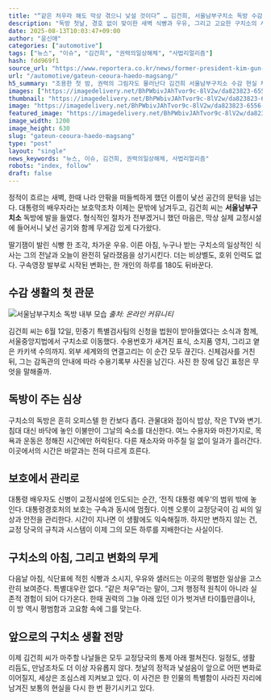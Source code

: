 ```yaml
---
title: "“같은 처우라 해도 막상 겪으니 낯설 것이다” … 김건희, 서울남부구치소 독방 수감"
description: "독방 첫날, 경호 없이 맞이한 새벽 식빵과 우유, 그리고 고요한 구치소의 시간 ..."
date: 2025-08-13T10:03:47+09:00
author: "윤신애"
categories: ["automotive"]
tags: ["뉴스", "이슈", "김건희", "권력의일상해체", "사법리얼리즘"]
hash: fdd969f1
source_url: "https://www.reportera.co.kr/news/former-president-kim-gun-hees-wife-was-arrested-in-solitary-confinement/"
url: "/automotive/gateun-ceoura-haedo-magsang/"
h5_summary: "조용한 첫 밤, 권력의 그림자도 물러난다 김건희 서울남부구치소 수감 현실 체험기"
images: ["https://imagedelivery.net/BhPWbivJAhTvor9c-8lV2w/da823823-6556-40e7-b54a-ab7758414100/public", "https://imagedelivery.net/BhPWbivJAhTvor9c-8lV2w/92da0da4-3db2-4991-755a-8f9c34ffb900/public"]
thumbnail: "https://imagedelivery.net/BhPWbivJAhTvor9c-8lV2w/da823823-6556-40e7-b54a-ab7758414100/public"
image: "https://imagedelivery.net/BhPWbivJAhTvor9c-8lV2w/da823823-6556-40e7-b54a-ab7758414100/public"
featured_image: "https://imagedelivery.net/BhPWbivJAhTvor9c-8lV2w/da823823-6556-40e7-b54a-ab7758414100/public"
image_width: 1200
image_height: 630
slug: "gateun-ceoura-haedo-magsang"
type: "post"
layout: "single"
news_keywords: "뉴스, 이슈, 김건희, 권력의일상해체, 사법리얼리즘"
robots: "index, follow"
draft: false
---
```


정적이 흐르는 새벽, 한때 나라 안팎을 떠들썩하게 했던 이름이 낯선 공간의 문턱을 넘는다. 대통령의 배우자라는 보호막조차 이제는 문밖에 남겨두고, 김건희 씨는 **서울남부구치소** 독방에 발을 들였다. 형식적인 절차가 전부겠거니 했던 마음은, 막상 실제 교정시설에 들어서니 낯선 공기와 함께 무게감 있게 다가왔다.

딸기잼이 발린 식빵 한 조각, 차가운 우유. 이른 아침, 누구나 받는 구치소의 일상적인 식사는 그의 전날과 오늘이 완전히 달라졌음을 상기시킨다. 더는 비상벨도, 호위 인력도 없다. 구속영장 발부로 시작된 변화는, 한 개인의 하루를 180도 뒤바꾼다.

## 수감 생활의 첫 관문

![서울남부구치소 독방 내부 모습](https://imagedelivery.net/BhPWbivJAhTvor9c-8lV2w/92da0da4-3db2-4991-755a-8f9c34ffb900/public)
*출처: 온라인 커뮤니티*


김건희 씨는 6월 12일, 민중기 특별검사팀의 신청을 법원이 받아들였다는 소식과 함께, 서울중앙지법에서 구치소로 이동했다. 수용번호가 새겨진 표식, 소지품 영치, 그리고 옅은 카키색 수의까지. 외부 세계와의 연결고리는 이 순간 모두 끊긴다. 신체검사를 거친 뒤, 그는 감독관의 안내에 따라 수용기록부 사진을 남긴다. 사진 한 장에 담긴 표정은 무엇을 말해줄까. 

## 독방이 주는 심상

구치소의 독방은 흔히 오피스텔 한 칸보다 좁다. 관물대와 접이식 밥상, 작은 TV와 변기. 침대 대신 바닥에 놓인 이불만이 그날의 숙소를 대신한다. 여느 수용자와 마찬가지로, 목욕과 운동은 정해진 시간에만 허락된다. 다른 재소자와 마주칠 일 없이 일과가 흘러간다. 이곳에서의 시간은 바깥과는 전혀 다르게 흐른다.

## 보호에서 관리로

대통령 배우자도 신병이 교정시설에 인도되는 순간, ‘전직 대통령 예우’의 범위 밖에 놓인다. 대통령경호처의 보호는 구속과 동시에 멈췄다. 이젠 오롯이 교정당국이 김 씨의 일상과 안전을 관리한다. 시간이 지나면 이 생활에도 익숙해질까. 하지만 변하지 않는 건, 교정 당국의 규칙과 시스템이 이제 그의 모든 하루를 지배한다는 사실이다.

## 구치소의 아침, 그리고 변화의 무게

다음날 아침, 식단표에 적힌 식빵과 소시지, 우유와 샐러드는 이곳의 평범한 일상을 고스란히 보여준다. 특별대우란 없다. “같은 처우”라는 말이, 그저 행정적 원칙이 아니라 실존적 경험이 되어 다가온다. 한때 권력의 그늘 아래 있던 이가 벗겨낸 타이틀만큼이나, 이 방 역시 평범함과 고요함 속에 그를 맞는다.

## 앞으로의 구치소 생활 전망

이제 김건희 씨가 마주할 나날들은 모두 교정당국의 통제 아래 펼쳐진다. 일정도, 생활 리듬도, 만남조차도 더 이상 자유롭지 않다. 첫날의 정적과 낯설음이 앞으로 어떤 변화로 이어질지, 세상은 조심스레 지켜보고 있다. 이 사건은 한 인물의 특별함이 사라진 자리에 남겨진 보통의 현실을 다시 한 번 환기시키고 있다.
